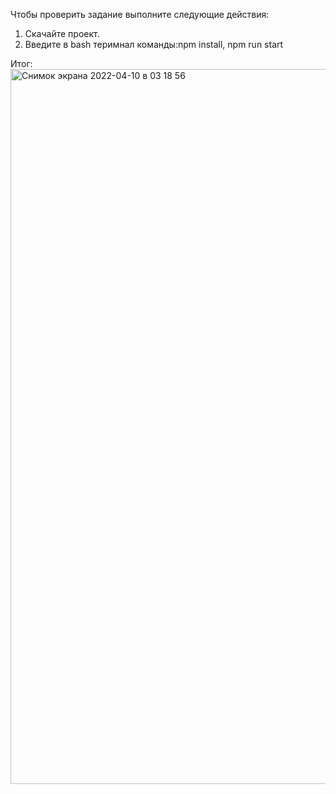 Чтобы проверить задание выполните следующие действия:
1. Скачайте проект.
2. Введите в bash теримнал команды:npm install, npm run start

Итог:
<img width="1144" alt="Снимок экрана 2022-04-10 в 03 18 56" src="/2022-04-10_18-05-03.png">